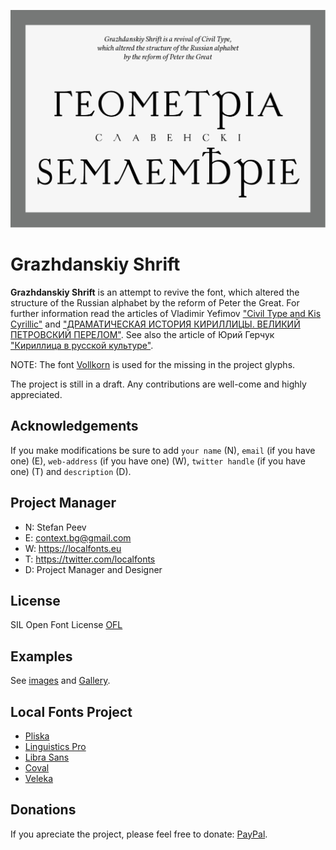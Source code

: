 ![Sample Image](/images/GrazhdanskiyShrift_01.jpg)

# Grazhdanskiy Shrift
**Grazhdanskiy Shrift** is an attempt to revive the font, which altered the structure of the Russian alphabet by the reform of Peter the Great.
For further information read the articles of Vladimir Yefimov ["Civil Type and Kis Cyrillic"](https://typejournal.ru/en/articles/Civil-Type) and ["ДРАМАТИЧЕСКАЯ ИСТОРИЯ КИРИЛЛИЦЫ. ВЕЛИКИЙ ПЕТРОВСКИЙ ПЕРЕЛОМ"](https://www.paratype.ru/e-zine/issue04/peter1/peter1a.htm). See also the article of Юрий Герчук ["Кириллица в русской культуре"](https://typejournal.ru/articles/Cyrillic-in-Russian-Culture?fbclid=IwAR2JiNwfSVeK3t-v5gFIN8ZWnyav6P3E1xdYaS9IoK5lYxcr2X3t8Vxcfao).

NOTE: The font [Vollkorn](https://github.com/FAlthausen/Vollkorn-Typeface) is used for the missing in the project glyphs.

The project is still in a draft. Any contributions are well-come and highly appreciated.

Acknowledgements
----------------

If you make modifications be sure to add <code>your name</code> (N), <code>email</code> (if you have one) (E), <code>web-address</code> (if you have one) (W), <code>twitter handle</code> (if you have one) (T) and <code>description</code> (D).

Project Manager
---------------

+ N: Stefan Peev
+ E: context.bg@gmail.com
+ W: https://localfonts.eu
+ T: https://twitter.com/localfonts
+ D: Project Manager and Designer

License
-------

SIL Open Font License [OFL](documentation/OFL.txt)

Examples
--------
See [images](/images/) and [Gallery](/images/Gallery.md).

Local Fonts Project
-------------------

+ [Pliska](https://github.com/StefanPeev/Pliska)
+ [Linguistics Pro](https://github.com/StefanPeev/Linguistics-Pro)
+ [Libra Sans](https://github.com/StefanPeev/Libra-Sans)
+ [Coval](https://github.com/StefanPeev/coval)
+ [Veleka](https://github.com/StefanPeev/Veleka)

Donations
---------

If you apreciate the project, please feel free to donate: [PayPal](https://www.paypal.me/localfonts).
